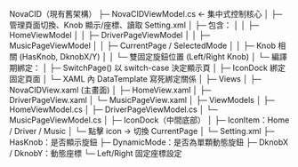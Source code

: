 NovaCID（現有舊架構）
├─ NovaCIDViewModel.cs  ← 集中式控制核心
│  ├─ 管理頁面切換、Knob 顯示/座標、讀取 Setting.xml
│  ├─ 包含：
│  │  ├─ HomeViewModel
│  │  ├─ DriverPageViewModel
│  │  ├─ MusicPageViewModel
│  │  ├─ CurrentPage / SelectedMode
│  │  ├─ Knob 相關 (HasKnob, DknobX/Y)
│  │  └─ 雙固定旋鈕位置 (Left/Right Knob)
│  └─ 編譯期綁定：
│     ├─ SwitchPage() 以 switch-case 決定顯示頁
│     ├─ IconDock 綁定固定頁面
│     └─ XAML 內 DataTemplate 寫死綁定關係
│
├─ Views
│  ├─ NovaCIDView.xaml  (主畫面)
│  ├─ HomeView.xaml
│  ├─ DriverPageView.xaml
│  └─ MusicPageView.xaml
│
├─ ViewModels
│  ├─ HomeViewModel.cs
│  ├─ DriverPageViewModel.cs
│  └─ MusicPageViewModel.cs
│
├─ IconDock（中間底部）
│  ├─ IconItem：Home / Driver / Music
│  └─ 點擊 icon → 切換 CurrentPage
│
└─ Setting.xml
   ├─ HasKnob：是否顯示旋鈕
   ├─ DynamicMode：是否為單顆動態旋鈕
   ├─ DknobX / DknobY：動態座標
   └─ Left/Right 固定座標設定
